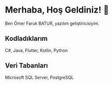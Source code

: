 # Merhaba, Hoş Geldiniz! 👋
Ben Ömer Faruk BATUR, yazılım geliştiricisiyim.
## Kodladıklarım
C#, Java, Flutter, Kotlin, Python
## Veri Tabanları
Microsoft SQL Server, PostgreSQL

<!---
OmerFarukBatur/OmerFarukBatur is a ✨ special ✨ repository because its `README.md` (this file) appears on your GitHub profile.
You can click the Preview link to take a look at your changes.
--->
